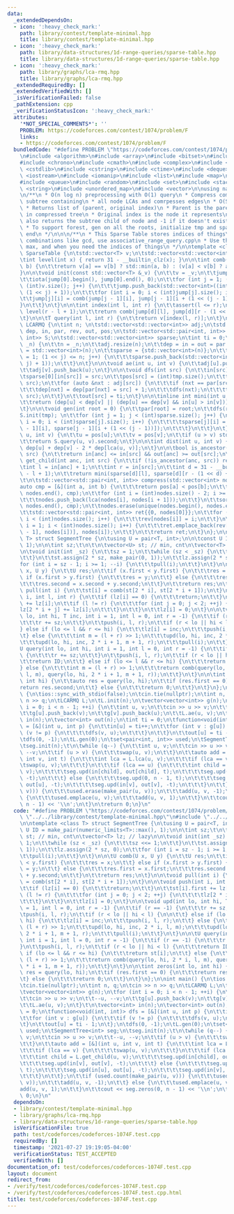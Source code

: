 ```yaml
---
data:
  _extendedDependsOn:
  - icon: ':heavy_check_mark:'
    path: library/contest/template-minimal.hpp
    title: library/contest/template-minimal.hpp
  - icon: ':heavy_check_mark:'
    path: library/data-structures/1d-range-queries/sparse-table.hpp
    title: library/data-structures/1d-range-queries/sparse-table.hpp
  - icon: ':heavy_check_mark:'
    path: library/graphs/lca-rmq.hpp
    title: library/graphs/lca-rmq.hpp
  _extendedRequiredBy: []
  _extendedVerifiedWith: []
  _isVerificationFailed: false
  _pathExtension: cpp
  _verificationStatusIcon: ':heavy_check_mark:'
  attributes:
    '*NOT_SPECIAL_COMMENTS*': ''
    PROBLEM: https://codeforces.com/contest/1074/problem/F
    links:
    - https://codeforces.com/contest/1074/problem/F
  bundledCode: "#define PROBLEM \"https://codeforces.com/contest/1074/problem/F\"\n\
    \n#include <algorithm>\n#include <array>\n#include <bitset>\n#include <cassert>\n\
    #include <chrono>\n#include <cmath>\n#include <complex>\n#include <cstdio>\n#include\
    \ <cstdlib>\n#include <cstring>\n#include <ctime>\n#include <deque>\n#include\
    \ <iostream>\n#include <iomanip>\n#include <list>\n#include <map>\n#include <numeric>\n\
    #include <queue>\n#include <random>\n#include <set>\n#include <stack>\n#include\
    \ <string>\n#include <unordered_map>\n#include <vector>\n\nusing namespace std;\n\
    \n/**\n * O(n log n) preprocessing with O(1) query\n * Compress compute sthe minimal\
    \ subtree containing\n * all node LCAs and comrpesses edges\n * O(S log S) compression\n\
    \ * Returns list of (parent, original index)\n * Parent is the parent of node\
    \ in compressed tree\n * Original index is the node it represents\n * get_child\
    \ also returns the subtree child of node and -1 if it doesn't exist in O(1)\n\
    \ * To support forest, gen on all the roots, initialize tmp and sparse at the\
    \ end\n */\n\n\n/**\n * This Sparse Table stores indices of things\n * For destructive\
    \ combinations like gcd, use associative_range_query.cpp\n * Use this for min,\
    \ max, and when you need the indices of things\n */\n\ntemplate <class T> struct\
    \ SparseTable {\n\tstd::vector<T> v;\n\tstd::vector<std::vector<int>> jump;\n\n\
    \tint level(int x) { return 31 - __builtin_clz(x); }\n\n\tint comb(int a, int\
    \ b) {\n\t\treturn v[a] == v[b] ? std::min(a, b) : (v[a] < v[b] ? a : b);\n\t\
    }\n\n\tvoid init(const std::vector<T> &_v) {\n\t\tv = _v;\n\t\tjump = {std::vector<int>((int)v.size())};\n\
    \t\tiota(jump[0].begin(), jump[0].end(), 0);\n\t\tfor (int j = 1; (1 << j) <=\
    \ (int)v.size(); j++) {\n\t\t\tjump.push_back(std::vector<int>((int)v.size() -\
    \ (1 << j) + 1));\n\t\t\tfor (int i = 0; i < (int)jump[j].size(); i++) {\n\t\t\
    \t\tjump[j][i] = comb(jump[j - 1][i], jump[j - 1][i + (1 << (j - 1))]);\n\t\t\t\
    }\n\t\t}\n\t}\n\n\tint index(int l, int r) {\n\t\tassert(l <= r);\n\t\tint d =\
    \ level(r - l + 1);\n\t\treturn comb(jump[d][l], jump[d][r - (1 << d) + 1]);\n\
    \t}\n\n\tT query(int l, int r) {\n\t\treturn v[index(l, r)];\n\t}\n};\n\nstruct\
    \ LCARMQ {\n\tint n; \n\tstd::vector<std::vector<int>> adj;\n\tstd::vector<int>\
    \ dep, in, par, rev, out, pos;\n\tstd::vector<std::pair<int, int>> tmp;\n\tSparseTable<std::pair<int,\
    \ int>> S;\n\tstd::vector<std::vector<int>> sparse;\n\tint ti = 0;\n\n\tvoid init(int\
    \ _n) {\n\t\tn = _n;\n\t\tadj.resize(n);\n\t\tdep = in = out = par = rev = pos\
    \ = std::vector<int>(n);\n\t\tsparse = {std::vector<int>(n)};\n\t\tfor (int j\
    \ = 1; (1 << j) <= n; j++) {\n\t\t\tsparse.push_back(std::vector<int>(n - (1 <<\
    \ j) + 1));\n\t\t}\n\t}\n\n\tvoid ae(int u, int v) {\n\t\tadj[u].push_back(v);\n\
    \t\tadj[v].push_back(u);\n\t}\n\n\tvoid dfs(int src) {\n\t\tin[src] = ti++;\n\t\
    \tsparse[0][in[src]] = src;\n\t\tpos[src] = (int)tmp.size();\n\t\ttmp.emplace_back(dep[src],\
    \ src);\n\t\tfor (auto &nxt : adj[src]) {\n\t\t\tif (nxt == par[src]) continue;\n\
    \t\t\tdep[nxt] = dep[par[nxt] = src] + 1;\n\t\t\tdfs(nxt);\n\t\t\ttmp.emplace_back(dep[src],\
    \ src);\n\t\t}\n\t\tout[src] = ti;\n\t}\n\n\tinline int mini(int u, int v) {\n\
    \t\treturn (dep[u] < dep[v] || (dep[u] == dep[v] && in[u] > in[v])) ? u : v;\n\
    \t}\n\n\tvoid gen(int root = 0) {\n\t\tpar[root] = root;\n\t\tdfs(root);\n\t\t\
    S.init(tmp); \n\t\tfor (int j = 1; j < (int)sparse.size(); j++) {\n\t\t\tfor (int\
    \ i = 0; i < (int)sparse[j].size(); i++) {\n\t\t\t\tsparse[j][i] = mini(sparse[j\
    \ - 1][i], sparse[j - 1][i + (1 << (j - 1))]);\n\t\t\t}\n\t\t}\n\t}\n\n\tint lca(int\
    \ u, int v) {\n\t\tu = pos[u];\n\t\tv = pos[v];\n\t\tif (u > v) std::swap(u, v);\n\
    \t\treturn S.query(u, v).second;\n\t}\n\n\tint dist(int u, int v) {\n\t\treturn\
    \ dep[u] + dep[v] - 2 * dep[lca(u, v)];\n\t}\n\n\tbool is_ancestor(int anc, int\
    \ src) {\n\t\treturn in[anc] <= in[src] && out[anc] >= out[src];\n\t}\n\n\tint\
    \ get_child(int anc, int src) {\n\t\tif (!is_ancestor(anc, src)) return -1;\n\t\
    \tint l = in[anc] + 1;\n\t\tint r = in[src];\n\t\tint d = 31 - __builtin_clz(r\
    \ - l + 1);\n\t\treturn mini(sparse[d][l], sparse[d][r - (1 << d) + 1]);\n\t}\n\
    \t\n\tstd::vector<std::pair<int, int>> compress(std::vector<int> nodes) {\n\t\t\
    auto cmp = [&](int a, int b) {\n\t\t\treturn pos[a] < pos[b];\n\t\t};\n\t\tsort(nodes.begin(),\
    \ nodes.end(), cmp);\n\t\tfor (int i = (int)nodes.size() - 2; i >= 0; i--) {\n\
    \t\t\tnodes.push_back(lca(nodes[i], nodes[i + 1]));\n\t\t}\n\t\tsort(nodes.begin(),\
    \ nodes.end(), cmp);\n\t\tnodes.erase(unique(nodes.begin(), nodes.end()), nodes.end());\n\
    \t\tstd::vector<std::pair<int, int>> ret{{0, nodes[0]}};\n\t\tfor (int i = 0;\
    \ i < (int)nodes.size(); i++) {\n\t\t\trev[nodes[i]] = i;\n\t\t}\n\t\tfor (int\
    \ i = 1; i < (int)nodes.size(); i++) {\n\t\t\tret.emplace_back(rev[lca(nodes[i\
    \ - 1], nodes[i])], nodes[i]);\n\t\t}\n\t\treturn ret;\n\t}\n};\n\ntemplate <class\
    \ T> struct SegmentTree {\n\tusing U = pair<T, int>;\n\n\tconst U ID = make_pair(numeric_limits<T>::max(),\
    \ 1);\n\n\tint sz;\t\n\t\n\tvector<U> st; // min, cnt\n\tvector<T> lz; // lazy\n\
    \n\tvoid init(int _sz) {\n\t\tsz = 1;\n\t\twhile (sz < _sz) {\n\t\t\tsz <<= 1;\n\
    \t\t}\n\t\tst.assign(2 * sz, make_pair(0, 1));\n\t\tlz.assign(2 * sz, 0);\n\t\t\
    for (int i = sz - 1; i >= 1; --i) {\n\t\t\tpull(i);\n\t\t}\n\t}\n\n\tU comb(U\
    \ x, U y) {\n\t\tU res;\n\t\tif (x.first < y.first) {\n\t\t\tres = x;\n\t\t} else\
    \ if (x.first > y.first) {\n\t\t\tres = y;\n\t\t} else {\n\t\t\tres.first = x.first;\n\
    \t\t\tres.second = x.second + y.second;\n\t\t}\n\t\treturn res;\n\t}\n\n\tvoid\
    \ pull(int i) {\n\t\tst[i] = comb(st[2 * i], st[2 * i + 1]);\n\t}\n\n\tvoid push(int\
    \ i, int l, int r) {\n\t\tif (lz[i] == 0) {\n\t\t\treturn;\n\t\t}\n\t\tst[i].first\
    \ += lz[i];\n\t\tif (l != r) {\n\t\t\tfor (int j = 0; j < 2; ++j) {\n\t\t\t\t\
    lz[2 * i + j] += lz[i];\n\t\t\t}\n\t\t}\n\t\tlz[i] = 0;\n\t}\n\n\tvoid upd(int\
    \ lo, int hi, T inc, int i = 1, int l = 0, int r = -1) {\n\t\tif (r == -1) {\n\
    \t\t\tr += sz;\n\t\t}\n\t\tpush(i, l, r);\n\t\tif (r < lo || hi < l) {\n\n\t\t\
    } else if (lo <= l && r <= hi) {\n\t\t\tlz[i] = inc;\n\t\t\tpush(i, l, r);\n\t\
    \t} else {\n\t\t\tint m = (l + r) >> 1;\n\t\t\tupd(lo, hi, inc, 2 * i, l, m);\n\
    \t\t\tupd(lo, hi, inc, 2 * i + 1, m + 1, r);\n\t\t\tpull(i);\n\t\t}\n\t}\n\n\t\
    U query(int lo, int hi, int i = 1, int l = 0, int r = -1) {\n\t\tif (r == -1)\
    \ {\n\t\t\tr += sz;\n\t\t}\n\t\tpush(i, l, r);\n\t\tif (r < lo || hi < l) {\n\t\
    \t\treturn ID;\n\t\t} else if (lo <= l && r <= hi) {\n\t\t\treturn st[i];\n\t\t\
    } else {\n\t\t\tint m = (l + r) >> 1;\n\t\t\treturn comb(query(lo, hi, 2 * i,\
    \ l, m), query(lo, hi, 2 * i + 1, m + 1, r));\n\t\t}\n\t}\n\n\tint zeros(int lo,\
    \ int hi) {\n\t\tauto res = query(lo, hi);\n\t\tif (res.first == 0) {\n\t\t\t\
    return res.second;\n\t\t} else {\n\t\t\treturn 0;\n\t\t}\n\t}\n};\n\nint main()\
    \ {\n\tios::sync_with_stdio(false);\n\tcin.tie(nullptr);\n\tint n, q;\n\tcin >>\
    \ n >> q;\n\tLCARMQ L;\n\tL.init(n);\n\tvector<vector<int>> g(n);\n\tfor (int\
    \ i = 0; i < n - 1; ++i) {\n\t\tint u, v;\n\t\tcin >> u >> v;\n\t\t--u, --v;\n\
    \t\tg[u].push_back(v);\n\t\tg[v].push_back(u);\n\t\tL.ae(u, v);\n\t}\t\n\tvector<int>\
    \ in(n);\n\tvector<int> out(n);\n\tint ti = 0;\n\tfunction<void(int, int)> dfs\
    \ = [&](int u, int p) {\n\t\tin[u] = ti++;\n\t\tfor (int v : g[u]) {\n\t\t\tif\
    \ (v != p) {\n\t\t\t\tdfs(v, u);\n\t\t\t}\n\t\t}\n\t\tout[u] = ti - 1;\n\t};\n\
    \tdfs(0, -1);\n\tL.gen(0);\n\tset<pair<int, int>> used;\n\tSegmentTree<int> seg;\n\
    \tseg.init(n);\t\n\twhile (q--) {\n\t\tint u, v;\n\t\tcin >> u >> v;\n\t\t--u,\
    \ --v;\n\t\tif (u > v) {\n\t\t\tswap(u, v);\n\t\t}\n\t\tauto add = [&](int u,\
    \ int v, int t) {\n\t\t\tint lca = L.lca(u, v);\n\t\t\tif (lca == v) {\n\t\t\t\
    \tswap(u, v);\n\t\t\t}\n\t\t\tif (lca == u) {\n\t\t\t\tint child = L.get_child(u,\
    \ v);\n\t\t\t\tseg.upd(in[child], out[child], t);\n\t\t\t\tseg.upd(in[v], out[v],\
    \ -t);\n\t\t\t} else {\n\t\t\t\tseg.upd(0, n - 1, t);\n\t\t\t\tseg.upd(in[u],\
    \ out[u], -t);\n\t\t\t\tseg.upd(in[v], out[v], -t);\n\t\t\t}\n\t\t};\n\t\tif (used.count(make_pair(u,\
    \ v))) {\n\t\t\tused.erase(make_pair(u, v));\n\t\t\tadd(u, v, -1);\n\t\t} else\
    \ {\n\t\t\tused.emplace(u, v);\n\t\t\tadd(u, v, 1);\n\t\t}\n\t\tcout << seg.zeros(0,\
    \ n - 1) << '\\n';\n\t}\n\treturn 0;\n}\n"
  code: "#define PROBLEM \"https://codeforces.com/contest/1074/problem/F\"\n\n#include\
    \ \"../../library/contest/template-minimal.hpp\"\n#include \"../../library/graphs/lca-rmq.hpp\"\
    \n\ntemplate <class T> struct SegmentTree {\n\tusing U = pair<T, int>;\n\n\tconst\
    \ U ID = make_pair(numeric_limits<T>::max(), 1);\n\n\tint sz;\t\n\t\n\tvector<U>\
    \ st; // min, cnt\n\tvector<T> lz; // lazy\n\n\tvoid init(int _sz) {\n\t\tsz =\
    \ 1;\n\t\twhile (sz < _sz) {\n\t\t\tsz <<= 1;\n\t\t}\n\t\tst.assign(2 * sz, make_pair(0,\
    \ 1));\n\t\tlz.assign(2 * sz, 0);\n\t\tfor (int i = sz - 1; i >= 1; --i) {\n\t\
    \t\tpull(i);\n\t\t}\n\t}\n\n\tU comb(U x, U y) {\n\t\tU res;\n\t\tif (x.first\
    \ < y.first) {\n\t\t\tres = x;\n\t\t} else if (x.first > y.first) {\n\t\t\tres\
    \ = y;\n\t\t} else {\n\t\t\tres.first = x.first;\n\t\t\tres.second = x.second\
    \ + y.second;\n\t\t}\n\t\treturn res;\n\t}\n\n\tvoid pull(int i) {\n\t\tst[i]\
    \ = comb(st[2 * i], st[2 * i + 1]);\n\t}\n\n\tvoid push(int i, int l, int r) {\n\
    \t\tif (lz[i] == 0) {\n\t\t\treturn;\n\t\t}\n\t\tst[i].first += lz[i];\n\t\tif\
    \ (l != r) {\n\t\t\tfor (int j = 0; j < 2; ++j) {\n\t\t\t\tlz[2 * i + j] += lz[i];\n\
    \t\t\t}\n\t\t}\n\t\tlz[i] = 0;\n\t}\n\n\tvoid upd(int lo, int hi, T inc, int i\
    \ = 1, int l = 0, int r = -1) {\n\t\tif (r == -1) {\n\t\t\tr += sz;\n\t\t}\n\t\
    \tpush(i, l, r);\n\t\tif (r < lo || hi < l) {\n\n\t\t} else if (lo <= l && r <=\
    \ hi) {\n\t\t\tlz[i] = inc;\n\t\t\tpush(i, l, r);\n\t\t} else {\n\t\t\tint m =\
    \ (l + r) >> 1;\n\t\t\tupd(lo, hi, inc, 2 * i, l, m);\n\t\t\tupd(lo, hi, inc,\
    \ 2 * i + 1, m + 1, r);\n\t\t\tpull(i);\n\t\t}\n\t}\n\n\tU query(int lo, int hi,\
    \ int i = 1, int l = 0, int r = -1) {\n\t\tif (r == -1) {\n\t\t\tr += sz;\n\t\t\
    }\n\t\tpush(i, l, r);\n\t\tif (r < lo || hi < l) {\n\t\t\treturn ID;\n\t\t} else\
    \ if (lo <= l && r <= hi) {\n\t\t\treturn st[i];\n\t\t} else {\n\t\t\tint m =\
    \ (l + r) >> 1;\n\t\t\treturn comb(query(lo, hi, 2 * i, l, m), query(lo, hi, 2\
    \ * i + 1, m + 1, r));\n\t\t}\n\t}\n\n\tint zeros(int lo, int hi) {\n\t\tauto\
    \ res = query(lo, hi);\n\t\tif (res.first == 0) {\n\t\t\treturn res.second;\n\t\
    \t} else {\n\t\t\treturn 0;\n\t\t}\n\t}\n};\n\nint main() {\n\tios::sync_with_stdio(false);\n\
    \tcin.tie(nullptr);\n\tint n, q;\n\tcin >> n >> q;\n\tLCARMQ L;\n\tL.init(n);\n\
    \tvector<vector<int>> g(n);\n\tfor (int i = 0; i < n - 1; ++i) {\n\t\tint u, v;\n\
    \t\tcin >> u >> v;\n\t\t--u, --v;\n\t\tg[u].push_back(v);\n\t\tg[v].push_back(u);\n\
    \t\tL.ae(u, v);\n\t}\t\n\tvector<int> in(n);\n\tvector<int> out(n);\n\tint ti\
    \ = 0;\n\tfunction<void(int, int)> dfs = [&](int u, int p) {\n\t\tin[u] = ti++;\n\
    \t\tfor (int v : g[u]) {\n\t\t\tif (v != p) {\n\t\t\t\tdfs(v, u);\n\t\t\t}\n\t\
    \t}\n\t\tout[u] = ti - 1;\n\t};\n\tdfs(0, -1);\n\tL.gen(0);\n\tset<pair<int, int>>\
    \ used;\n\tSegmentTree<int> seg;\n\tseg.init(n);\t\n\twhile (q--) {\n\t\tint u,\
    \ v;\n\t\tcin >> u >> v;\n\t\t--u, --v;\n\t\tif (u > v) {\n\t\t\tswap(u, v);\n\
    \t\t}\n\t\tauto add = [&](int u, int v, int t) {\n\t\t\tint lca = L.lca(u, v);\n\
    \t\t\tif (lca == v) {\n\t\t\t\tswap(u, v);\n\t\t\t}\n\t\t\tif (lca == u) {\n\t\
    \t\t\tint child = L.get_child(u, v);\n\t\t\t\tseg.upd(in[child], out[child], t);\n\
    \t\t\t\tseg.upd(in[v], out[v], -t);\n\t\t\t} else {\n\t\t\t\tseg.upd(0, n - 1,\
    \ t);\n\t\t\t\tseg.upd(in[u], out[u], -t);\n\t\t\t\tseg.upd(in[v], out[v], -t);\n\
    \t\t\t}\n\t\t};\n\t\tif (used.count(make_pair(u, v))) {\n\t\t\tused.erase(make_pair(u,\
    \ v));\n\t\t\tadd(u, v, -1);\n\t\t} else {\n\t\t\tused.emplace(u, v);\n\t\t\t\
    add(u, v, 1);\n\t\t}\n\t\tcout << seg.zeros(0, n - 1) << '\\n';\n\t}\n\treturn\
    \ 0;\n}\n"
  dependsOn:
  - library/contest/template-minimal.hpp
  - library/graphs/lca-rmq.hpp
  - library/data-structures/1d-range-queries/sparse-table.hpp
  isVerificationFile: true
  path: test/codeforces/codeforces-1074F.test.cpp
  requiredBy: []
  timestamp: '2021-07-27 19:19:05-04:00'
  verificationStatus: TEST_ACCEPTED
  verifiedWith: []
documentation_of: test/codeforces/codeforces-1074F.test.cpp
layout: document
redirect_from:
- /verify/test/codeforces/codeforces-1074F.test.cpp
- /verify/test/codeforces/codeforces-1074F.test.cpp.html
title: test/codeforces/codeforces-1074F.test.cpp
---
```

